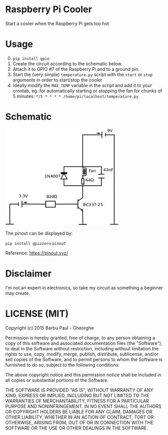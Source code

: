 Raspberry Pi Cooler
===================
Start a cooler when the Raspberry Pi gets too hot

Usage
=====
0. `pip install gpio`
1. Create the circuit according to the schematic below.
2. Attach it to GPIO #7 of the Raspberry Pi and to a ground pin.
3. Start the (very simple) `temperature.py` script with the `start` or `stop` arguments in order to start/stop the cooler
4. Ideally modify the `MAX_TEMP` variable in the script and add it to your crontab, eg. for automatically starting or stopping the fan for chunks of 5 minutes:
`*/5 * * * * /home/pi/localhost/temperature.py`

Schematic
=========
![Raspberry Pi Cooler](/schematic.png?raw=true "Raspberry Pi Cooler")

The pinout can be displayed by:

`pip install gpiozero`
`pinout`

Reference:
https://pinout.xyz/

Disclaimer
==========
I'm not an expert in electronics, so take my circuit as something a beginner may create.


LICENSE (MIT)
=============
Copyright (c) 2015 Barbu Paul - Gheorghe

Permission is hereby granted, free of charge, to any person obtaining a copy
of this software and associated documentation files (the "Software"), to deal
in the Software without restriction, including without limitation the rights
to use, copy, modify, merge, publish, distribute, sublicense, and/or sell
copies of the Software, and to permit persons to whom the Software is
furnished to do so, subject to the following conditions:

The above copyright notice and this permission notice shall be included in
all copies or substantial portions of the Software.

THE SOFTWARE IS PROVIDED "AS IS", WITHOUT WARRANTY OF ANY KIND, EXPRESS OR
IMPLIED, INCLUDING BUT NOT LIMITED TO THE WARRANTIES OF MERCHANTABILITY,
FITNESS FOR A PARTICULAR PURPOSE AND NONINFRINGEMENT. IN NO EVENT SHALL THE
AUTHORS OR COPYRIGHT HOLDERS BE LIABLE FOR ANY CLAIM, DAMAGES OR OTHER
LIABILITY, WHETHER IN AN ACTION OF CONTRACT, TORT OR OTHERWISE, ARISING FROM,
OUT OF OR IN CONNECTION WITH THE SOFTWARE OR THE USE OR OTHER DEALINGS IN
THE SOFTWARE.
